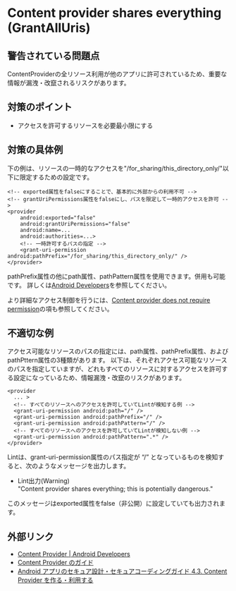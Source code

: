 # Content provider shares everything (GrantAllUris)

## 警告されている問題点

ContentProviderの全リソース利用が他のアプリに許可されているため、重要な情報が漏洩・改竄されるリスクがあります。

## 対策のポイント

- アクセスを許可するリソースを必要最小限にする

## 対策の具体例

下の例は、リソースの一時的なアクセスを"/for_sharing/this_directory_only/"以下に限定するための設定です。

```
<!-- exported属性をfalseにすることで、基本的に外部からの利用不可 -->
<!-- grantUriPermissions属性をfalseにし、パスを限定して一時的アクセスを許可 -->
<provider
    android:exported="false"
    android:grantUriPermissions="false"
    android:name=...
    android:authorities=...>
    <!-- 一時許可するパスの指定 -->
    <grant-uri-permission android:pathPrefix="/for_sharing/this_directory_only/" />
</provider>
```

pathPrefix属性の他にpath属性、pathPattern属性を使用できます。併用も可能です。
詳しくは[Android Developers][0]を参照してください。

より詳細なアクセス制御を行うには、[Content provider does not require permission][4]の項も参照してください。

## 不適切な例

アクセス可能なリソースのパスの指定には、path属性、pathPrefix属性、およびpathPttern属性の3種類があります。
以下は、それぞれアクセス可能なリソースのパスを指定していますが、どれもすべてのリソースに対するアクセスを許可する設定になっているため、情報漏洩・改竄のリスクがあります。

```
<provider
  ... >
  <!-- すべてのリソースへのアクセスを許可していてLintが検知する例 -->
  <grant-uri-permission android:path="/" />
  <grant-uri-permission android:pathPrefix="/" />
  <grant-uri-permission android:pathPattern="/" />
  <!-- すべてのリソースへのアクセスを許可していてLintが検知しない例 -->
  <grant-uri-permission android:pathPattern=".*" />
</provider>
```
Lintは、grant-uri-permission属性のパス指定が “/” となっているものを検知すると、次のようなメッセージを出力します。

- Lint出力(Warning)  
  "Content provider shares everything; this is potentially dangerous."

このメッセージはexported属性をfalse（非公開）に設定していても出力されます。

## 外部リンク

-   [Content Provider | Android Developers][1]
-   [Content Provider のガイド][2]
-   [Android アプリのセキュア設計・セキュアコーディングガイド 4.3. Content Provider を作る・利用する][3]  

[0]: https://developer.android.com/guide/topics/manifest/grant-uri-permission-element
[1]: https://developer.android.com/reference/android/content/ContentProvider.html
[2]: https://developer.android.com/guide/topics/providers/content-providers.html
[3]: http://www.jssec.org/dl/android_securecoding/4_using_technology_in_a_safe_way.html#content-provider%E3%82%92%E4%BD%9C%E3%82%8B%E3%83%BB%E5%88%A9%E7%94%A8%E3%81%99%E3%82%8B
[4]: ExportedContentProvider.md


